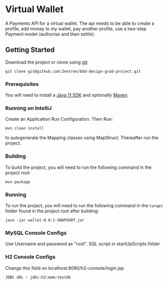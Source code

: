 # Virtual Wallet

A Payments API for a virtual wallet. The api needs to be able to create a profile,
add money to my wallet, pay another profile, use a two-step Payment model (authorise
and then settle).

## Getting Started

Download the project or clone using [git](https://git-scm.com/downloads):

```shell
git clone git@github.com:Zentren/bbd-design-grad-project.git
```

### Prerequisites

You will need to install a [Java 11 SDK](https://adoptopenjdk.net/) and optionally
[Maven](https://maven.apache.org/download.cgi).

### Running on IntelliJ
Create an Application Run Configuration.
Then Run:
```shell
mvn clean install
```
to autogenerate the Mapping classes using MapStruct. Thereafter run the project.

### Building

To build the project, you will need to run the following command in the project
root:

```shell
mvn package
```

### Running

To run the project, you will need to run the following command in the `target` folder
found in the project root after building:

```shell
java -jar wallet-0.0.1-SNAPSHOT.jar
```
### MySQL Console Configs

Use Username and password as "root".
SQL script in startUpScripts folder

### H2 Console Configs

Change this field on localhost:8080/h2-console/login.jsp
```
JDBC URL : jdbc:h2:mem:testdb
```
